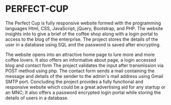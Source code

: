 # PERFECT-CUP

The Perfect Cup is fully responsive website formed with the programming languages Html, CSS, JavaScript, jQuery, Bootstrap, and PHP. The website insights into to give a brief of the coffee shop along with a login portal to access to the blog of the enterprise. The project stores the details of the user in a database using SQL and the password is saved after encrypting.

The website opens into an attractive home page to lure more and more coffee lovers. It also offers an informative about page, a login accessed blog and contact form
The project validates the input after transmission via POST method using php. The contact form  sends a mail containing the message and details of the sender to the admin's mail address using Gmail SMTP port.
Concluding the project provides a fully functional and responsive website which could be a great advertising aid for any startup or an MNC; It also offers a password encrypted login portal while storing the details of users in a database.

